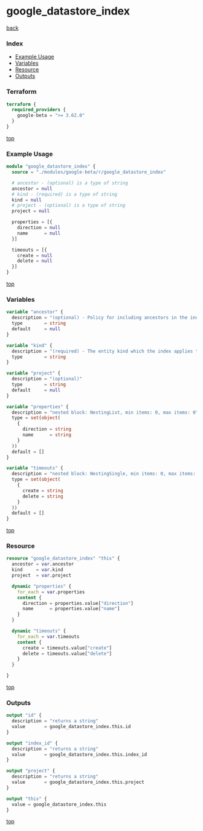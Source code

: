 # google_datastore_index

[back](../google-beta.md)

### Index

- [Example Usage](#example-usage)
- [Variables](#variables)
- [Resource](#resource)
- [Outputs](#outputs)

### Terraform

```terraform
terraform {
  required_providers {
    google-beta = ">= 3.62.0"
  }
}
```

[top](#index)

### Example Usage

```terraform
module "google_datastore_index" {
  source = "./modules/google-beta/r/google_datastore_index"

  # ancestor - (optional) is a type of string
  ancestor = null
  # kind - (required) is a type of string
  kind = null
  # project - (optional) is a type of string
  project = null

  properties = [{
    direction = null
    name      = null
  }]

  timeouts = [{
    create = null
    delete = null
  }]
}
```

[top](#index)

### Variables

```terraform
variable "ancestor" {
  description = "(optional) - Policy for including ancestors in the index. Default value: \"NONE\" Possible values: [\"NONE\", \"ALL_ANCESTORS\"]"
  type        = string
  default     = null
}

variable "kind" {
  description = "(required) - The entity kind which the index applies to."
  type        = string
}

variable "project" {
  description = "(optional)"
  type        = string
  default     = null
}

variable "properties" {
  description = "nested block: NestingList, min items: 0, max items: 0"
  type = set(object(
    {
      direction = string
      name      = string
    }
  ))
  default = []
}

variable "timeouts" {
  description = "nested block: NestingSingle, min items: 0, max items: 0"
  type = set(object(
    {
      create = string
      delete = string
    }
  ))
  default = []
}
```

[top](#index)

### Resource

```terraform
resource "google_datastore_index" "this" {
  ancestor = var.ancestor
  kind     = var.kind
  project  = var.project

  dynamic "properties" {
    for_each = var.properties
    content {
      direction = properties.value["direction"]
      name      = properties.value["name"]
    }
  }

  dynamic "timeouts" {
    for_each = var.timeouts
    content {
      create = timeouts.value["create"]
      delete = timeouts.value["delete"]
    }
  }

}
```

[top](#index)

### Outputs

```terraform
output "id" {
  description = "returns a string"
  value       = google_datastore_index.this.id
}

output "index_id" {
  description = "returns a string"
  value       = google_datastore_index.this.index_id
}

output "project" {
  description = "returns a string"
  value       = google_datastore_index.this.project
}

output "this" {
  value = google_datastore_index.this
}
```

[top](#index)